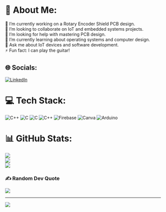 # 💫 About Me:
🔭 I’m currently working on a Rotary Encoder Shield PCB design.<br>👯 I’m looking to collaborate on IoT and embedded systems projects.<br>🤝 I’m looking for help with mastering PCB design. <br>🌱 I’m currently learning about operating systems and computer design.<br>💬 Ask me about IoT devices and software development.<br>⚡ Fun fact: I can play the guitar!


## 🌐 Socials:
[![LinkedIn](https://img.shields.io/badge/LinkedIn-%230077B5.svg?logo=linkedin&logoColor=white)](https://linkedin.com/in/okaforoa) 

# 💻 Tech Stack:
![C++](https://img.shields.io/badge/c++-%2300599C.svg?style=for-the-badge&logo=c%2B%2B&logoColor=white) ![C](https://img.shields.io/badge/c-%2300599C.svg?style=for-the-badge&logo=c&logoColor=white) ![C](https://img.shields.io/badge/c-%2300599C.svg?style=for-the-badge&logo=c&logoColor=white) ![C++](https://img.shields.io/badge/c++-%2300599C.svg?style=for-the-badge&logo=c%2B%2B&logoColor=white) ![Firebase](https://img.shields.io/badge/firebase-%23039BE5.svg?style=for-the-badge&logo=firebase) ![Canva](https://img.shields.io/badge/Canva-%2300C4CC.svg?style=for-the-badge&logo=Canva&logoColor=white) ![Arduino](https://img.shields.io/badge/-Arduino-00979D?style=for-the-badge&logo=Arduino&logoColor=white)
# 📊 GitHub Stats:
![](https://github-readme-stats.vercel.app/api?username=okaforoa0&theme=radical&hide_border=false&include_all_commits=false&count_private=false)<br/>
![](https://github-readme-streak-stats.herokuapp.com/?user=okaforoa0&theme=radical&hide_border=false)<br/>
![](https://github-readme-stats.vercel.app/api/top-langs/?username=okaforoa0&theme=radical&hide_border=false&include_all_commits=false&count_private=false&layout=compact)

### ✍️ Random Dev Quote
![](https://quotes-github-readme.vercel.app/api?type=horizontal&theme=radical)

---
[![](https://visitcount.itsvg.in/api?id=okaforoa0&icon=9&color=8)](https://visitcount.itsvg.in)

<!-- Proudly created with GPRM ( https://gprm.itsvg.in ) -->

